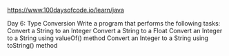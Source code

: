 https://www.100daysofcode.io/learn/java

Day 6: Type Conversion
Write a program that performs the following tasks:
Convert a String to an Integer
Convert a String to a Float
Convert an Integer to a String using valueOf() method
Convert an Integer to a String using toString() method
